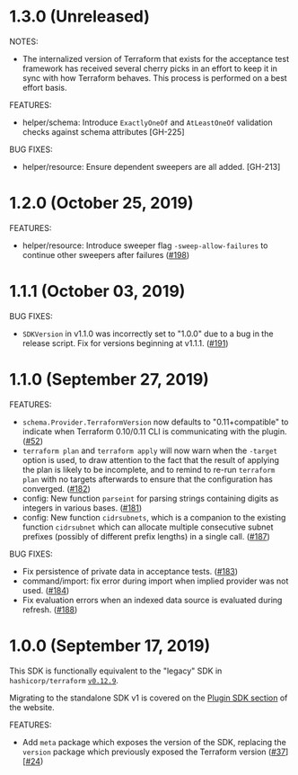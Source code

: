 # 1.3.0 (Unreleased)

NOTES:

* The internalized version of Terraform that exists for the acceptance test framework has received several cherry picks in an effort to keep it in sync with how Terraform behaves. This process is performed on a best effort basis.

FEATURES: 

* helper/schema: Introduce `ExactlyOneOf` and `AtLeastOneOf` validation checks against schema attributes [GH-225]

BUG FIXES:

* helper/resource: Ensure dependent sweepers are all added. [GH-213]

# 1.2.0 (October 25, 2019)

FEATURES:

* helper/resource: Introduce sweeper flag `-sweep-allow-failures` to continue other sweepers after failures ([#198](https://github.com/hashicorp/terraform-plugin-sdk/issues/198))

# 1.1.1 (October 03, 2019)

BUG FIXES:

 * `SDKVersion` in v1.1.0 was incorrectly set to "1.0.0" due to a bug in the release script. Fix for versions beginning at v1.1.1. ([#191](https://github.com/hashicorp/terraform-plugin-sdk/issues/191))

# 1.1.0 (September 27, 2019)

FEATURES:

 * `schema.Provider.TerraformVersion` now defaults to "0.11+compatible" to indicate when Terraform 0.10/0.11 CLI is communicating with the plugin. ([#52](https://github.com/hashicorp/terraform-plugin-sdk/issues/52))
 * `terraform plan` and `terraform apply` will now warn when the `-target` option is used, to draw attention to the fact that the result of applying the plan is likely to be incomplete, and to remind to re-run `terraform plan` with no targets afterwards to ensure that the configuration has converged. ([#182](https://github.com/hashicorp/terraform-plugin-sdk/issues/182))
 * config: New function `parseint` for parsing strings containing digits as integers in various bases. ([#181](https://github.com/hashicorp/terraform-plugin-sdk/issues/181))
 * config: New function `cidrsubnets`, which is a companion to the existing function `cidrsubnet` which can allocate multiple consecutive subnet prefixes (possibly of different prefix lengths) in a single call. ([#187](https://github.com/hashicorp/terraform-plugin-sdk/issues/187))
 
BUG FIXES:

 * Fix persistence of private data in acceptance tests. ([#183](https://github.com/hashicorp/terraform-plugin-sdk/issues/183))
 * command/import: fix error during import when implied provider was not used. ([#184](https://github.com/hashicorp/terraform-plugin-sdk/issues/184))
 * Fix evaluation errors when an indexed data source is evaluated during refresh. ([#188](https://github.com/hashicorp/terraform-plugin-sdk/issues/188))

# 1.0.0 (September 17, 2019)

This SDK is functionally equivalent to the "legacy" SDK in `hashicorp/terraform` [`v0.12.9`](https://github.com/hashicorp/terraform/blob/v0.12.9/CHANGELOG.md).

Migrating to the standalone SDK v1 is covered on the [Plugin SDK section](https://www.terraform.io/docs/extend/plugin-sdk.html) of the website.

FEATURES:

 * Add `meta` package which exposes the version of the SDK, replacing the `version` package which previously exposed the Terraform version ([#37](https://github.com/hashicorp/terraform-plugin-sdk/issues/37)] [[#24](https://github.com/hashicorp/terraform-plugin-sdk/issues/24))
